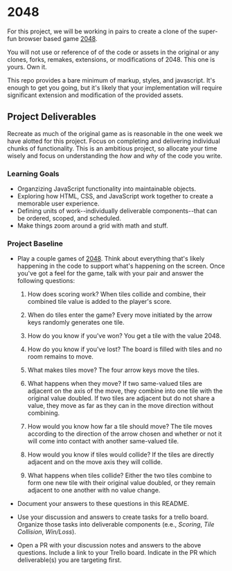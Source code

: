 # 2048
For this project, we will be working in pairs to create a clone of the super-fun browser based game [2048](http://gabrielecirulli.github.io/2048/).

You will not use or reference of of the code or assets in the original or any clones, forks, remakes, extensions, or modifications of 2048. This one is yours. Own it.

This repo provides a bare minimum of markup, styles, and javascript. It's enough to get you going, but it's likely that your implementation will require significant extension and modification of the provided assets.

## Project Deliverables
Recreate as much of the original game as is reasonable in the one week we have alotted for this project. Focus on completing and delivering individual chunks of functionality. This is an ambitious project, so allocate your time wisely and focus on understanding the _how_ and _why_ of the code you write.

### Learning Goals
- Organzizing JavaScript functionality into maintainable objects.
- Exploring how HTML, CSS, and JavaScript work together to create a memorable user experience.
- Defining units of work--individually deliverable components--that can be ordered, scoped, and scheduled.
- Make things zoom around a grid with math and stuff.

### Project Baseline
- Play a couple games of [2048](http://gabrielecirulli.github.io/2048/). Think about everything that's likely happening in the code to support what's happening on the screen. Once you've got a feel for the game, talk with your pair and answer the following questions:
  1. How does scoring work?
  When tiles collide and combine, their combined tile value is added to the player's score.

  1. When do tiles enter the game?
  Every move initiated by the arrow keys randomly generates one tile.

  1. How do you know if you've won?
  You get a tile with the value 2048.

  1. How do you know if you've lost?
  The board is filled with tiles and no room remains to move.

  1. What makes tiles move?
  The four arrow keys move the tiles.

  1. What happens when they move?
  If two same-valued tiles are adjacent on the axis of the move, they combine into one tile with the original value doubled. If two tiles are adjacent but do not share a value, they move as far as they can in the move direction without combining.

  1. How would you know how far a tile should move?
  The tile moves according to the direction of the arrow chosen and whether or not it will come into contact with another same-valued tile.

  1. How would you know if tiles would collide?
  If the tiles are directly adjacent and on the move axis they will collide.

  1. What happens when tiles collide?
  Either the two tiles combine to form one new tile with their original value doubled, or they remain adjacent to one another with no value change.

- Document your answers to these questions in this README.
- Use your discussion and answers to create tasks for a trello board. Organize those tasks into deliverable components (e.e., _Scoring_, _Tile Collision_, _Win/Loss_).
- Open a PR with your discussion notes and answers to the above questions. Include a link to your Trello board. Indicate in the PR which deliverable(s) you are targeting first.
